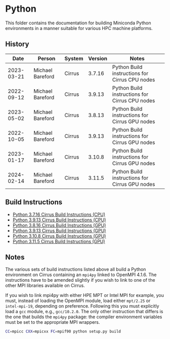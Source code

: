 Python
======

This folder contains the documentation for building Miniconda Python environments in a manner
suitable for various HPC machine platforms.

History
-------

Date | Person | System | Version | Notes
---- | -------|--------|---------|------
2023-03-21 | Michael Bareford | Cirrus | 3.7.16 | Python Build instructions for Cirrus CPU nodes
2022-09-12 | Michael Bareford | Cirrus | 3.9.13 | Python Build instructions for Cirrus CPU nodes
2023-05-02 | Michael Bareford | Cirrus | 3.8.13 | Python Build instructions for Cirrus GPU nodes
2022-10-05 | Michael Bareford | Cirrus | 3.9.13 | Python Build instructions for Cirrus GPU nodes
2023-01-17 | Michael Bareford | Cirrus | 3.10.8 | Python Build instructions for Cirrus GPU nodes
2024-02-14 | Michael Bareford | Cirrus | 3.11.5 | Python Build instructions for Cirrus GPU nodes


Build Instructions
------------------

* [Python 3.7.16 Cirrus Build Instructions (CPU)](build_python_3.7.16_cirrus_cpu.md)
* [Python 3.9.13 Cirrus Build Instructions (CPU)](build_python_3.9.13_cirrus_cpu.md)
* [Python 3.8.16 Cirrus Build Instructions (GPU)](build_python_3.8.16_cirrus_gpu.md)
* [Python 3.9.13 Cirrus Build Instructions (GPU)](build_python_3.9.13_cirrus_gpu.md)
* [Python 3.10.8 Cirrus Build Instructions (GPU)](build_python_3.10.8_cirrus_gpu.md)
* [Python 3.11.5 Cirrus Build Instructions (GPU)](build_python_3.11.5_cirrus_gpu.md)


Notes
-----

The various sets of build instructions listed above all build a Python environment on Cirrus
containing an `mpi4py` linked to OpenMPI 4.1.6. The instructions have to be amended slightly
if you wish to link to one of the other MPI libraries available on Cirrus.

If you wish to link mpi4py with either HPE MPT or Intel MPI for example, you must, instead of
loading the OpenMPI module, load either `mpt/2.25` or `intel-mpi-19`, depending on preference.
Following this you must explicitly load a `gcc` module, e.g., `gcc/10.2.0`. The only other
instruction that differs is the one that builds the `mpi4py` package: the compiler environment
variables must be set to the appropriate MPI wrappers.

```bash
CC=mpicc CXX=mpicxx FC=mpif90 python setup.py build
```
